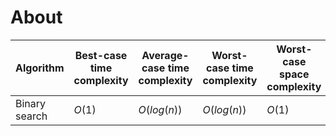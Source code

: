 # About

| Algorithm     | Best-case time complexity | Average-case time complexity | Worst-case time complexity | Worst-case space complexity |
| ------------- | ------------------------- | ---------------------------- | -------------------------- | --------------------------- |
| Binary search | $O(1)$                    | $O(log(n))$                  | $O(log(n))$                | $O(1)$                      |

